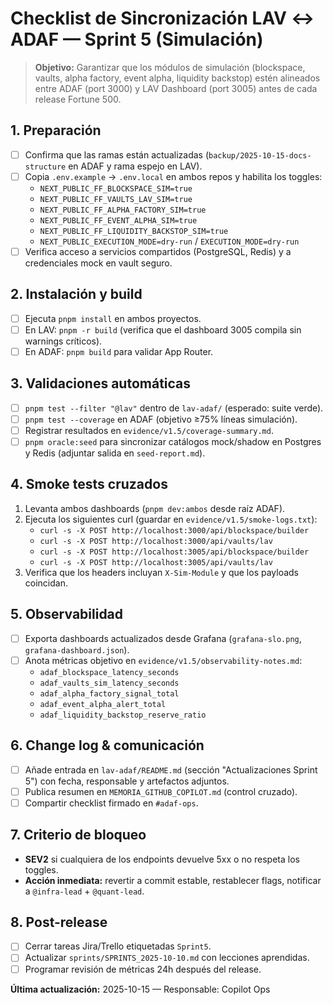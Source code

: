 # Checklist de Sincronización LAV ↔ ADAF — Sprint 5 (Simulación)

> **Objetivo:** Garantizar que los módulos de simulación (blockspace, vaults, alpha factory, event alpha, liquidity backstop) estén alineados entre ADAF (port 3000) y LAV Dashboard (port 3005) antes de cada release Fortune 500.

## 1. Preparación
- [ ] Confirma que las ramas están actualizadas (`backup/2025-10-15-docs-structure` en ADAF y rama espejo en LAV).
- [ ] Copia `.env.example` → `.env.local` en ambos repos y habilita los toggles:
  - `NEXT_PUBLIC_FF_BLOCKSPACE_SIM=true`
  - `NEXT_PUBLIC_FF_VAULTS_LAV_SIM=true`
  - `NEXT_PUBLIC_FF_ALPHA_FACTORY_SIM=true`
  - `NEXT_PUBLIC_FF_EVENT_ALPHA_SIM=true`
  - `NEXT_PUBLIC_FF_LIQUIDITY_BACKSTOP_SIM=true`
  - `NEXT_PUBLIC_EXECUTION_MODE=dry-run` / `EXECUTION_MODE=dry-run`
- [ ] Verifica acceso a servicios compartidos (PostgreSQL, Redis) y a credenciales mock en vault seguro.

## 2. Instalación y build
- [ ] Ejecuta `pnpm install` en ambos proyectos.
- [ ] En LAV: `pnpm -r build` (verifica que el dashboard 3005 compila sin warnings críticos).
- [ ] En ADAF: `pnpm build` para validar App Router.

## 3. Validaciones automáticas
- [ ] `pnpm test --filter "@lav"` dentro de `lav-adaf/` (esperado: suite verde).
- [ ] `pnpm test --coverage` en ADAF (objetivo ≥75% líneas simulación).
- [ ] Registrar resultados en `evidence/v1.5/coverage-summary.md`.
- [ ] `pnpm oracle:seed` para sincronizar catálogos mock/shadow en Postgres y Redis (adjuntar salida en `seed-report.md`).

## 4. Smoke tests cruzados
1. Levanta ambos dashboards (`pnpm dev:ambos` desde raíz ADAF).
2. Ejecuta los siguientes curl (guardar en `evidence/v1.5/smoke-logs.txt`):
   - `curl -s -X POST http://localhost:3000/api/blockspace/builder`
   - `curl -s -X POST http://localhost:3000/api/vaults/lav`
   - `curl -s -X POST http://localhost:3005/api/blockspace/builder`
   - `curl -s -X POST http://localhost:3005/api/vaults/lav`
3. Verifica que los headers incluyan `X-Sim-Module` y que los payloads coincidan.

## 5. Observabilidad
- [ ] Exporta dashboards actualizados desde Grafana (`grafana-slo.png`, `grafana-dashboard.json`).
- [ ] Anota métricas objetivo en `evidence/v1.5/observability-notes.md`:
  - `adaf_blockspace_latency_seconds`
  - `adaf_vaults_sim_latency_seconds`
  - `adaf_alpha_factory_signal_total`
  - `adaf_event_alpha_alert_total`
  - `adaf_liquidity_backstop_reserve_ratio`

## 6. Change log & comunicación
- [ ] Añade entrada en `lav-adaf/README.md` (sección "Actualizaciones Sprint 5") con fecha, responsable y artefactos adjuntos.
- [ ] Publica resumen en `MEMORIA_GITHUB_COPILOT.md` (control cruzado).
- [ ] Compartir checklist firmado en `#adaf-ops`.

## 7. Criterio de bloqueo
- **SEV2** si cualquiera de los endpoints devuelve 5xx o no respeta los toggles.
- **Acción inmediata:** revertir a commit estable, restablecer flags, notificar a `@infra-lead` + `@quant-lead`.

## 8. Post-release
- [ ] Cerrar tareas Jira/Trello etiquetadas `Sprint5`.
- [ ] Actualizar `sprints/SPRINTS_2025-10-10.md` con lecciones aprendidas.
- [ ] Programar revisión de métricas 24h después del release.

**Última actualización:** 2025-10-15 — Responsable: Copilot Ops
